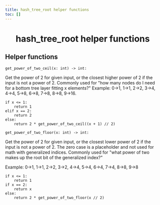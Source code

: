 ```yaml
---
title: hash_tree_root helper functions
toc: []
---
```


<div align='center' id='helper%20functions'>

# hash_tree_root helper functions

</div>
<div align='start'>

## Helper functions


`get_power_of_two_ceil(x: int) -> int:`

Get the power of 2 for given input, or the closest higher power of 2 if the input is not a power of 2.
Commonly used for "how many nodes do I need for a bottom tree layer fitting x elements?"
Example: 0->1, 1->1, 2->2, 3->4, 4->4, 5->8, 6->8, 7->8, 8->8, 9->16.

```
if x <= 1:
    return 1
elif x == 2:
    return 2
else:
    return 2 * get_power_of_two_ceil((x + 1) // 2)
```


`get_power_of_two_floor(x: int) -> int:`

Get the power of 2 for given input, or the closest lower power of 2 if the input is not a power of 2.
The zero case is a placeholder and not used for math with generalized indices.
Commonly used for "what power of two makes up the root bit of the generalized index?"

Example: 0->1, 1->1, 2->2, 3->2, 4->4, 5->4, 6->4, 7->4, 8->8, 9->8

```
if x <= 1:
    return 1
if x == 2:
    return x
else:
    return 2 * get_power_of_two_floor(x // 2)
```